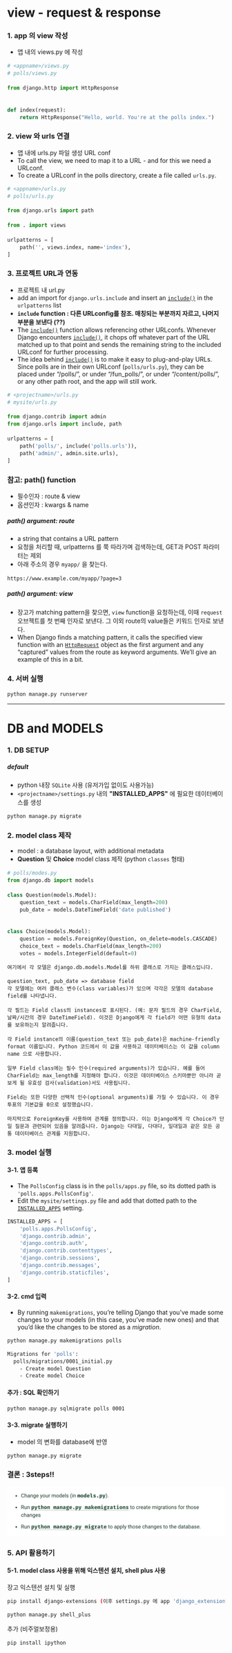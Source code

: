 # view - request & response

### 1. app 의 view 작성

- 앱 내의 views.py 에 작성

```python
# <appname>/views.py
# polls/views.py

from django.http import HttpResponse


def index(request):
    return HttpResponse("Hello, world. You're at the polls index.")
```



### 2. view 와 urls 연결

- 앱 내에 urls.py 파일 생성 URL conf
- To call the view, we need to map it to a URL - and for this we need a URLconf.
- To create a URLconf in the polls directory, create a file called `urls.py`. 

```python
# <appname>/urls.py
# polls/urls.py

from django.urls import path

from . import views

urlpatterns = [
    path('', views.index, name='index'),
]
```



### 3. 프로젝트 URL과 연동

- 프로젝트 내 url.py
- add an import for `django.urls.include` and insert an [`include()`](https://docs.djangoproject.com/en/3.2/ref/urls/#django.urls.include) in the `urlpatterns` list
- **`include` function : 다른 URLconfig를 참조. 매칭되는 부분까지 자르고, 나머지 부분을 보낸다 (??)**
- The [`include()`](https://docs.djangoproject.com/en/3.2/ref/urls/#django.urls.include) function allows referencing other URLconfs. Whenever Django encounters [`include()`](https://docs.djangoproject.com/en/3.2/ref/urls/#django.urls.include), it chops off whatever part of the URL matched up to that point and sends the remaining string to the included URLconf for further processing.
- The idea behind [`include()`](https://docs.djangoproject.com/en/3.2/ref/urls/#django.urls.include) is to make it easy to plug-and-play URLs. Since polls are in their own URLconf (`polls/urls.py`), they can be placed under “/polls/”, or under “/fun_polls/”, or under “/content/polls/”, or any other path root, and the app will still work.

```python
# <projectname>/urls.py
# mysite/urls.py

from django.contrib import admin
from django.urls import include, path

urlpatterns = [
    path('polls/', include('polls.urls')),
    path('admin/', admin.site.urls),
]
```



### 참고: path() function

- 필수인자 : route & view
- 옵션인자 : kwargs & name

##### path() argument: route

- a string that contains a URL pattern
- 요청을 처리할 때, urlpatterns 를 쭉 따라가며 검색하는데, GET과 POST 파라미터는 제외
- 아래 주소의 경우 `myapp/` 을 찾는다.

`https://www.example.com/myapp/?page=3`

##### path() argument: view

- 장고가 matching pattern을 찾으면, `view` function을 요청하는데, 이때 `request` 오브젝트를 첫 번째 인자로 보낸다. 그 이외 route의 value들은 키워드 인자로 보낸다.
- When Django finds a matching pattern, it calls the specified view function with an [`HttpRequest`](https://docs.djangoproject.com/en/3.2/ref/request-response/#django.http.HttpRequest) object as the first argument and any “captured” values from the route as keyword arguments. We’ll give an example of this in a bit.



### 4. 서버 실행

```python
python manage.py runserver
```



---



# DB and MODELS

### 1. DB SETUP

##### default

- python 내장 `SQLite` 사용 (유저가입 없이도 사용가능)
- `<projectname>/settings.py`  내의 **"INSTALLED_APPS"** 에 필요한 데이터베이스를 생성

```python
python manage.py migrate
```



### 2. model class 제작

- model : a database layout, with additional metadata
- **Question** 및 **Choice** model class 제작 (python `classes` 형태)

```python
# polls/modes.py
from django.db import models

class Question(models.Model):
    question_text = models.CharField(max_length=200)
    pub_date = models.DateTimeField('date published')
    

class Choice(models.Model):
    question = models.ForeignKey(Question, on_delete=models.CASCADE)
    choice_text = models.CharField(max_length=200)
    votes = models.IntegerField(default=0)
```

```
여기에서 각 모델은 django.db.models.Model를 하위 클래스로 가지는 클래스입니다.

question_text, pub_date => database field
각 모델에는 여러 클래스 변수(class variables)가 있으며 각각은 모델의 database field를 나타냅니다.

각 필드는 Field class의 instances로 표시된다. (예: 문자 필드의 경우 CharField, 날짜/시간의 경우 DateTimeField). 이것은 Django에게 각 field가 어떤 유형의 data를 보유하는지 알려줍니다.

각 Field instance의 이름(question_text 또는 pub_date)은 machine-friendly format 이름입니다. Python 코드에서 이 값을 사용하고 데이터베이스는 이 값을 column name 으로 사용합니다.

일부 Field class에는 필수 인수(required arguments)가 있습니다. 예를 들어 CharField는 max_length를 지정해야 합니다. 이것은 데이터베이스 스키마뿐만 아니라 곧 보게 될 유효성 검사(validation)서도 사용됩니다.

Field는 또한 다양한 선택적 인수(optional arguments)를 가질 수 있습니다. 이 경우 투표의 기본값을 0으로 설정했습니다.

마지막으로 ForeignKey를 사용하여 관계를 정의합니다. 이는 Django에게 각 Choice가 단일 질문과 관련되어 있음을 알려줍니다. Django는 다대일, 다대다, 일대일과 같은 모든 공통 데이터베이스 관계를 지원합니다.
```



### 3. model 실행

#### 3-1. 앱 등록

- The `PollsConfig` class is in the `polls/apps.py` file, so its dotted path is `'polls.apps.PollsConfig'`. 
- Edit the `mysite/settings.py` file and add that dotted path to the [`INSTALLED_APPS`](https://docs.djangoproject.com/en/3.2/ref/settings/#std:setting-INSTALLED_APPS) setting.

```python
INSTALLED_APPS = [
    'polls.apps.PollsConfig',
    'django.contrib.admin',
    'django.contrib.auth',
    'django.contrib.contenttypes',
    'django.contrib.sessions',
    'django.contrib.messages',
    'django.contrib.staticfiles',
]
```



#### 3-2. cmd 입력

- By running `makemigrations`, you’re telling Django that you’ve made some changes to your models (in this case, you’ve made new ones) and that you’d like the changes to be stored as a *migration*.

```python
python manage.py makemigrations polls
```

```bash
Migrations for 'polls':
  polls/migrations/0001_initial.py
    - Create model Question
    - Create model Choice
```



#### 추가 : SQL 확인하기

```bash
python manage.py sqlmigrate polls 0001
```



#### 3-3. migrate 실행하기

- model 의 변화를 database에 반영

```bash
python manage.py migrate
```



### 결론 : 3steps!! 

![image-20210902211712147](images/image-20210902211712147.png)



### 5. API 활용하기

#### **5-1. model class 사용을 위해 익스텐션 설치, shell plus 사용**

장고 익스텐션 설치 및 실행

```bash
pip install django-extensions (이후 settings.py 에 app 'django_extensions' 등록)
```

```bash
python manage.py shell_plus
```

추가 (비주얼보정용)

```python
pip install ipython
```

